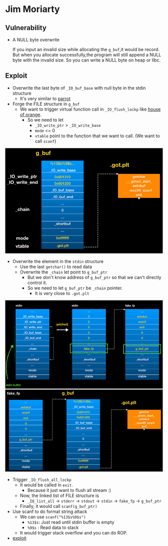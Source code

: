 # Jim Moriarty

## Vulnerability 
+ A NULL byte overwrite

	If you input an invalid size while allocating the `g_buf`,it would be record. But when you allocate successfully,the program will still append a NULL byte with the invalid size. So you can write a NULL byte on heap or libc.
	
	
## Exploit
+ Overwrite the last byte of `_IO_buf_base` with null byte in the stdin structure
	+ It's very similar to [parrot](https://github.com/scwuaptx/CTF/blob/master/2017-writeup/twctf/Parrot.md)
+ Forge the FILE structure in `g_buf`
	+ We want to trigger virtual function call in `_IO_flush_lockp` like [house of orange](http://4ngelboy.blogspot.tw/2016/10/hitcon-ctf-qual-2016-house-of-orange.html). 
		+ So we need to let
			+ `_IO_write_ptr` > `_IO_write_base`
			+ `mode` <= 0
			+ `vtable` point to the function that we want to call. (We want to call `scanf`)

![](0.png)

+ Overwrite the element in the `stdin` structure
	+ Use the last `getchar()` to read data
	+ Overwrite the `_chain` let point to `g_buf_ptr`
		+ But we don't know address of `g_buf_ptr` so that we can't directly control it.
		+ So we need to let `g_buf_ptr` be `_chain` pointer. 
			+ It is very close to `.got.plt`

![](1.png)
![](2.png)

+ Trigger `_IO_flush_all_lockp`
	+ It would be called in `exit`.
		+ Because it just want to flush all stream :)
	+ Now, the linked list of FILE structure is
		+ `_IO_list_all` -> `stderr` -> `stdout` -> `stdin` -> `fake_fp` -> `g_buf_ptr`
	+ Finally, it would call `scanf(g_buf_ptr)`
+ Use scanf to do format string attack
	+ We can use `scanf("%13$s%9$s")`
		+ `%13$s`: Just read until stdin buffer is empty 
		+ `%9$s` : Read data to stack
 	+ It would trigger stack overflow and you can do ROP.
+ [exploit](jim_moriarty.py)
